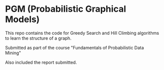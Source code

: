 # PGM (Probabilistic Graphical Models)
This repo contains the code for Greedy Search and Hill Climbing algorithms to learn the structure of a graph. 

Submitted as part of the course "Fundamentals of Probabilistic Data Mining"

Also included the report submitted.